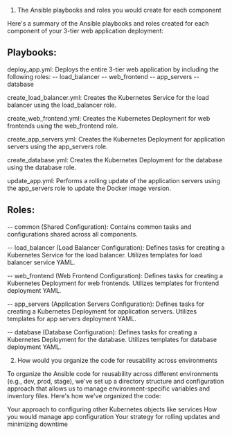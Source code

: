 1. The Ansible playbooks and roles you would create for each component

Here's a summary of the Ansible playbooks and roles created for each component of your 3-tier web application deployment:

Playbooks:
-------------
deploy_app.yml: Deploys the entire 3-tier web application by including the following roles:
-- load_balancer
-- web_frontend
-- app_servers
-- database

create_load_balancer.yml: Creates the Kubernetes Service for the load balancer using the load_balancer role.

create_web_frontend.yml: Creates the Kubernetes Deployment for web frontends using the web_frontend role.

create_app_servers.yml: Creates the Kubernetes Deployment for application servers using the app_servers role.

create_database.yml: Creates the Kubernetes Deployment for the database using the database role.

update_app.yml: Performs a rolling update of the application servers using the app_servers role to update the Docker image version.

Roles:
-----------

-- common (Shared Configuration): 
Contains common tasks and configurations shared across all components.

-- load_balancer (Load Balancer Configuration): 
Defines tasks for creating a Kubernetes Service for the load balancer.
Utilizes templates for load balancer service YAML.

-- web_frontend (Web Frontend Configuration):
Defines tasks for creating a Kubernetes Deployment for web frontends.
Utilizes templates for frontend deployment YAML.

-- app_servers (Application Servers Configuration):
Defines tasks for creating a Kubernetes Deployment for application servers.
Utilizes templates for app servers deployment YAML.

-- database (Database Configuration):
Defines tasks for creating a Kubernetes Deployment for the database.
Utilizes templates for database deployment YAML.


2. How would you organize the code for reusability across environments

To organize the Ansible code for reusability across different environments (e.g., dev, prod, stage), we've set up a directory structure and configuration approach that allows us to manage environment-specific variables and inventory files. Here's how we've organized the code:







Your approach to configuring other Kubernetes objects like services
How you would manage app configuration
Your strategy for rolling updates and minimizing downtime